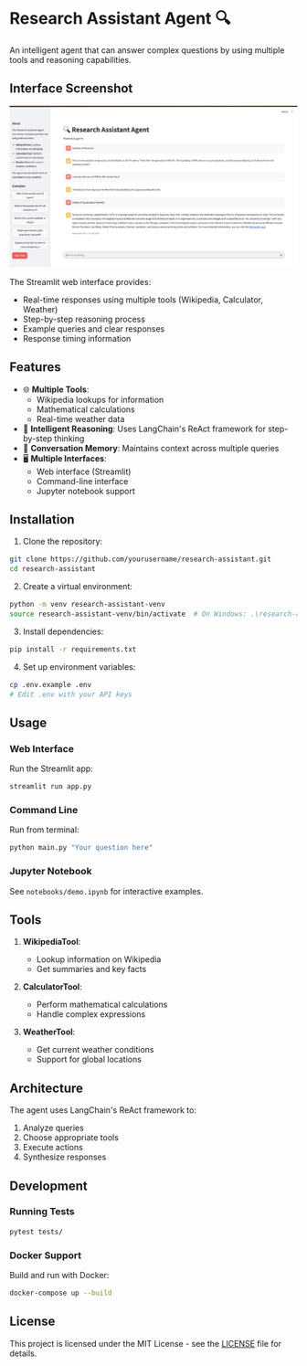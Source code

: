 # Research Assistant Agent 🔍

An intelligent agent that can answer complex questions by using multiple tools and reasoning capabilities.

## Interface Screenshot

![Research Assistant Interface](docs/images/streamlit-interface.png)

The Streamlit web interface provides:
- Real-time responses using multiple tools (Wikipedia, Calculator, Weather)
- Step-by-step reasoning process
- Example queries and clear responses
- Response timing information

## Features

- 🌐 **Multiple Tools**: 
  - Wikipedia lookups for information
  - Mathematical calculations
  - Real-time weather data
- 🧠 **Intelligent Reasoning**: Uses LangChain's ReAct framework for step-by-step thinking
- 💬 **Conversation Memory**: Maintains context across multiple queries
- 🖥️ **Multiple Interfaces**:
  - Web interface (Streamlit)
  - Command-line interface
  - Jupyter notebook support

## Installation

1. Clone the repository:
```bash
git clone https://github.com/yourusername/research-assistant.git
cd research-assistant
```

2. Create a virtual environment:
```bash
python -m venv research-assistant-venv
source research-assistant-venv/bin/activate  # On Windows: .\research-assistant-venv\Scripts\activate
```

3. Install dependencies:
```bash
pip install -r requirements.txt
```

4. Set up environment variables:
```bash
cp .env.example .env
# Edit .env with your API keys
```

## Usage

### Web Interface

Run the Streamlit app:
```bash
streamlit run app.py
```

### Command Line

Run from terminal:
```bash
python main.py "Your question here"
```

### Jupyter Notebook

See `notebooks/demo.ipynb` for interactive examples.

## Tools

1. **WikipediaTool**: 
   - Lookup information on Wikipedia
   - Get summaries and key facts

2. **CalculatorTool**: 
   - Perform mathematical calculations
   - Handle complex expressions

3. **WeatherTool**: 
   - Get current weather conditions
   - Support for global locations

## Architecture

The agent uses LangChain's ReAct framework to:
1. Analyze queries
2. Choose appropriate tools
3. Execute actions
4. Synthesize responses

## Development

### Running Tests

```bash
pytest tests/
```

### Docker Support

Build and run with Docker:
```bash
docker-compose up --build
```

## License

This project is licensed under the MIT License - see the [LICENSE](LICENSE) file for details. 